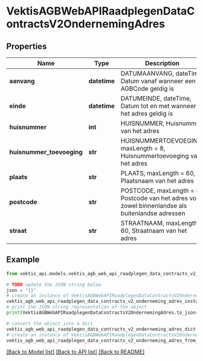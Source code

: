 # VektisAGBWebAPIRaadplegenDataContractsV2OndernemingAdres



## Properties

Name | Type | Description | Notes
------------ | ------------- | ------------- | -------------
**aanvang** | **datetime** | DATUMAANVANG, dateTime, Datum vanaf wanneer een AGBCode geldig is | 
**einde** | **datetime** | DATUMEINDE, dateTime, Datum tot en met wanneer het adres geldig is | [optional] 
**huisnummer** | **int** | HUISNUMMER, Huisnummer van het adres | 
**huisnummer_toevoeging** | **str** | HUISNUMMERTOEVOEGING, maxLength &#x3D; 8, Huisnummertoevoeging van het adres | [optional] 
**plaats** | **str** | PLAATS, maxLength &#x3D; 60, Plaatsnaam van het adres | 
**postcode** | **str** | POSTCODE, maxLength &#x3D; 8, Postcode van het adres voor zowel binnenlandse als buitenlandse adressen | 
**straat** | **str** | STRAATNAAM, maxLength &#x3D; 60, Straatnaam van het adres | 

## Example

```python
from vektis_api.models.vektis_agb_web_api_raadplegen_data_contracts_v2_onderneming_adres import VektisAGBWebAPIRaadplegenDataContractsV2OndernemingAdres

# TODO update the JSON string below
json = "{}"
# create an instance of VektisAGBWebAPIRaadplegenDataContractsV2OndernemingAdres from a JSON string
vektis_agb_web_api_raadplegen_data_contracts_v2_onderneming_adres_instance = VektisAGBWebAPIRaadplegenDataContractsV2OndernemingAdres.from_json(json)
# print the JSON string representation of the object
print(VektisAGBWebAPIRaadplegenDataContractsV2OndernemingAdres.to_json())

# convert the object into a dict
vektis_agb_web_api_raadplegen_data_contracts_v2_onderneming_adres_dict = vektis_agb_web_api_raadplegen_data_contracts_v2_onderneming_adres_instance.to_dict()
# create an instance of VektisAGBWebAPIRaadplegenDataContractsV2OndernemingAdres from a dict
vektis_agb_web_api_raadplegen_data_contracts_v2_onderneming_adres_from_dict = VektisAGBWebAPIRaadplegenDataContractsV2OndernemingAdres.from_dict(vektis_agb_web_api_raadplegen_data_contracts_v2_onderneming_adres_dict)
```
[[Back to Model list]](../README.md#documentation-for-models) [[Back to API list]](../README.md#documentation-for-api-endpoints) [[Back to README]](../README.md)


